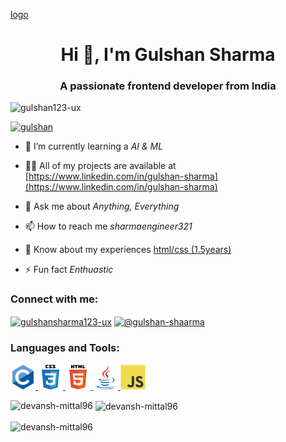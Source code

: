 [logo](https://github.com/gulshan123-ux/gulshan123-ux/blob/main/WhatsApp%20Image%202024-12-11%20at%2015.43.11_710363c8.jpg)

<h1 align="center">Hi 👋, I'm Gulshan Sharma</h1>
<h3 align="center">A passionate frontend developer from India</h3>

<p align="left"> <img src="https://komarev.com/ghpvc/?username=gulshan123-ux&label=Profile%20views&color=0e75b6&style=flat" alt="gulshan123-ux" /> </p>

<p align="left"> <a href="https://github.com/ryo-ma/github-profile-trophy"><img src="https://github-profile-trophy.vercel.app/?username=gulshan123" alt="gulshan" /></a> </p>

- 🔭 I’m currently learning a *AI & ML*

- 👨‍💻 All of my projects are available at [https://www.linkedin.com/in/gulshan-sharma](https://www.linkedin.com/in/gulshan-sharma)

- 💬 Ask me about *Anything, Everything*

- 📫 How to reach me *sharmaengineer321*

- 📄 Know about my experiences [html/css (1.5years)](html/css (1years))

- ⚡ Fun fact *Enthuastic*

<h3 align="left">Connect with me:</h3>
<p align="left">
<a href="https://linkedin.com/in/gulshan-sharma" target="blank"><img align="center" src="https://raw.githubusercontent.com/rahuldkjain/github-profile-readme-generator/master/src/images/icons/Social/linked-in-alt.svg" alt="gulshansharma123-ux" height="30" width="40" /></a>
<a href="https://instagram.com/@gulshan-shaarma" target="blank"><img align="center" src="https://raw.githubusercontent.com/rahuldkjain/github-profile-readme-generator/master/src/images/icons/Social/instagram.svg" alt="@gulshan-shaarma" height="30" width="40" /></a>
</p>

<h3 align="left">Languages and Tools:</h3>
<p align="left"> <a href="https://www.cprogramming.com/" target="_blank" rel="noreferrer"> <img src="https://raw.githubusercontent.com/devicons/devicon/master/icons/c/c-original.svg" alt="c" width="40" height="40"/> </a> <a href="https://www.w3schools.com/css/" target="_blank" rel="noreferrer"> <img src="https://raw.githubusercontent.com/devicons/devicon/master/icons/css3/css3-original-wordmark.svg" alt="css3" width="40" height="40"/> </a> <a href="https://www.w3.org/html/" target="_blank" rel="noreferrer"> <img src="https://raw.githubusercontent.com/devicons/devicon/master/icons/html5/html5-original-wordmark.svg" alt="html5" width="40" height="40"/> </a> <a href="https://www.java.com" target="_blank" rel="noreferrer"> <img src="https://raw.githubusercontent.com/devicons/devicon/master/icons/java/java-original.svg" alt="java" width="40" height="40"/> </a> <a href="https://developer.mozilla.org/en-US/docs/Web/JavaScript" target="_blank" rel="noreferrer"> <img src="https://raw.githubusercontent.com/devicons/devicon/master/icons/javascript/javascript-original.svg" alt="javascript" width="40" height="40"/> </a> </p>

<p><img align="left" src="https://github-readme-stats.vercel.app/api/top-langs?username=devansh-mittal96&show_icons=true&locale=en&layout=compact" alt="devansh-mittal96" /></p>

<p>&nbsp;<img align="center" src="https://github-readme-stats.vercel.app/api?username=devansh-mittal96&show_icons=true&locale=en" alt="devansh-mittal96" /></p>

<p><img align="center" src="https://github-readme-streak-stats.herokuapp.com/?user=devansh-mittal96&" alt="devansh-mittal96" /></p
